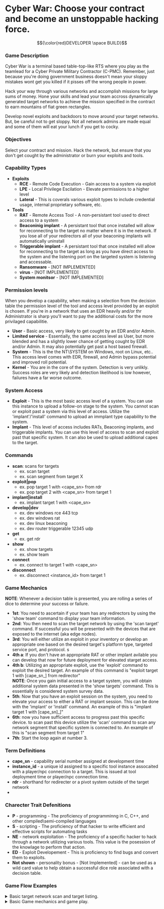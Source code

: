 # Cyber War: Choose your contract and become an unstoppable hacking force.

$${\color{red}DEVELOPER \space BUILD}$$

### Game Description
Cyber War is a terminal based table-top-like RTS where you play as the teamlead for a Cyber Private Military Contractor (C-PMC). Remember, just because you're doing government business doesn't mean your sloppy mistakes wont get you killed if it pisses off the wrong people in power.

Hack your way through various networks and accomplish missions for large sums of money. Hone your skills and lead your team accross dynamically generated target networks to achieve the mission specified in the contract to earn mountains of fiat green rectangles. 

Develop novel exploits and backdoors to move around your target networks. But, be careful not to get sloppy. Not all network admins are made equal and some of them will eat your lunch if you get to cocky. 

### Objectives
Select your contract and mission. Hack the network, but ensure that you don't get cought by the administrator or burn your exploits and tools. 

### Capability Types
- __Exploits__
  - __RCE__ - Remote Code Execution - Gain access to a system via exploit
  - __LPE__ - Local Privilege Escilation - Elevate permissions to a higher level
  - __Lateral__ - This is coverals various exploit types to include credential usage, internal proprietary software, etc.
- __Tools__
  - __RAT__ - Remote Access Tool - A non-persistant tool used to direct access to a system
  - __Beaconinig implant__ - A persistant tool that once installed will allow for reconnecting to the target no matter where it is in the network. If you lose all of your redirectors all of your beaconing implants will automatically uninstall
  - __Triggerable implant__ - A persistant tool that once installed will allow for reconnecting to the target as long as you have direct access to the system and the listening port on the targeted system is listening and accessable. 
  - __Ransomware__ - [NOT IMPLEMENTED]
  - __virus__ - [NOT IMPLEMENTED]
  - __System monitsor__ - [NOT IMPLEMENTED]

### Permission levels
When you develop a capability, when making a selection from the decision table the permission level of the tool and access level provided by an exploit is chosen. If you're in a network that uses an EDR heavily and/or thr Administrator is sharp you'll want to pay the additional costs for the more privilaged capabilitie.
  - __User__ - Basic access, very likely to get cought by an EDR and/or Admin.  
  - __Limited service__ - Essentially, the same access level as User, but more blended and has a slightly lower chance of getting cought by EDR and/or Admin. It may also potentially get past a host based firewall.
  - __System__ - This is the the NT\SYSTEM on Windows, root on Linux, etc.. This access level comes with EDR, firewall, and Admin bypass potential and improved roll potential. 
  - __Kernel__ - You are in the core of the system. Detection is very unlikly. Success roles are very likely and detection likelihood is low however, failures have a far worse outcome. 

### System Access
- __Exploit__ - This is the most basic access level of a system. You can use this instance to upload a follow-on stage to the system. You cannot scan or exploit past a system via this level of access. Utilize the 'implant'/'install' command to upload an immplant type capability to the system.
- __Implant__ - This level of access includes RATs, Beaconing implants, and triggerable implants. You can use this level of access to scan and exploit past that specific system. It can also be used to upload additional capes to the target.

### Commands
- __scan__: scans for targets
	- ex. scan target
	- ex. scan segment from target X
- __exploit|pop__
	- ex. pop target 1 with <cape_sn> from rdr
	- ex. pop target 2 with <cape_sn> from target 1
- __implant|install__
	- ex. implant target 1 with <cape_sn>
- __develop|dev__
	- ex. dev windows rce 443 tcp
	- ex. dev windows rat
	- ex. dev linux beaconing
	- ex. dev router triggerable 12345 udp
- __get__
	- ex. get rdr
- __show__
	- ex. show targets
	- ex. show team
- __connect__
    - ex. connect to target 1 with <cape_sn>
- __disconnect__
    - ex. disconnect <instance_id> from target 1

    
### Game Mechanics
__NOTE__: Whenever a decision table is presented, you are rolling a series of dice to determine your success or failure.
- __1st__: You need to ascertain if your team has any redirectors by using the 'show team' command to display your team information.
- __2nd__: You then need to scan the target network by using the 'scan target' command. If successful you will be presented with the devices that are exposed to the internet (aka edge nodes).
- __3rd__: You will either utilize an exploit in your inventory or develop an appropriate one based on the desired target's platform type, targeted service port, and protocol. s
- __4th a__: If you don't have an appropriate RAT or other implant avilable you can develop that now for future deployment for elevated starget access.
- __4th b__: Utilizing an appropriate exploit, use the 'exploit' command to exploit the desired target. An example of this command is "exploit target 1 with [cape_sn_] from redirector"\
__NOTE__: Once you gain initial access to a target system, you will obtain additional system data presented in the 'show targets' command. This is essentially is considered system survey data.
- __5th__: Now that you have an exploit session on the system, you need to elevate your access to either a RAT or implant session. This can be done with the 'implant' or 'install' command. An example of this is "implant target 1 with [cape_sn]_]"
- __6th__: now you have sufficient access to progress past this specific device. to scan past this device utilize the 'scan' command to scan any network segment that specific system is connected to. An example of this is "scan segment from target 1"
- __7th__: Start the loop again at number 3.


### Term Definitions
- __cape_sn__ - capability serial number assigned at development time
- __instance_id__ - a unique id assigned to a specific tool instance assocaited with a player/npc connection to a target. This is issued at tool deployment time or player/npc connection time.
- __rdr__ - shorthand for redirecter or a pivot system outside of the target network
- 


### Charecter Trait Defenitions
- __P__ - programming - The proficiency of programminng in C, C++, and other compiled\semi-compiled languages
- __S__ - scripting - The proficiency of that hacker to write efficient and effective scripts for automating tasks
- __NE__ - network exploitation - The proficiency of a specific hacker to hack through a network utilizing various tools. This value is the posession of the knowlage to perform that action.
- __ED__ - Exploit Developement - This is proficiency to find bugs and convert them to exploits.
- __Not shown__ - personality bonus - [Not Implemented] - can be used as a wild card value to help obtain a successful dice role associated with a decision table. 

### Game Flow Examples
<details>
<summary> Basic target network scan and target listing. </summary>

```
[TheMalteseSailor] > show team

\\\\\\\\\\\\\\\\\\\\\\\\\\\\\\\\\\\\\\\\\\
        \\\\\\\ TEAM DETAILS \\\\\\\
\\\\\\\\\\\\\\\\\\\\\\\\\\\\\\\\\\\\\\\\\\
-- Team Details:
        \___ Redirector Count: 1
        \___ Team Members:
        -- Name: TheMalteseSailor
          \___ Burned Out: False
          \___ Task Timer: 0m0s
          \___ P: 1, S: 3, NE: 1, ED: 2, PER: 1
            \___ Targets:
            \___ Capabilities:
                 \___ Tools: {'type': 'tool', 'name': '553217', 'sub_type': 'system_monitor', 'port': None, 'platform_type': 'firewall', 'burned': False, 'permissions': 'system'}
                 \___ Exploits: {'type': 'exploit', 'name': '135016', 'sub_type': 'lpe', 'port': None, 'platform_type': 'linux', 'burned': False, 'permissions': 'kernel'}
        -- Name: test1
          \___ Burned Out: False
          \___ Task Timer: 0m0s
          \___ P: 3, S: 4, NE: 1, ED: 1, PER: 4
            \___ Targets:
            \___ Capabilities:
                 \___ Tools: {'type': 'tool', 'name': '568861', 'sub_type': 'system_monitor', 'port': None, 'platform_type': 'windows', 'burned': True, 'permissions': 'kernel'}
        -- Name: test5
          \___ Burned Out: False
          \___ Task Timer: 0m0s
          \___ P: 4, S: 4, NE: 2, ED: 4, PER: 1
            \___ Targets:
            \___ Capabilities:
                 \___ Exploits: {'type': 'exploit', 'name': '244752', 'sub_type': 'lateral', 'port': None, 'platform_type': 'firewall', 'burned': False, 'permissions': 'limited service'}
        -- Name: test2
          \___ Burned Out: False
          \___ Task Timer: 0m0s
          \___ P: 4, S: 1, NE: 4, ED: 3, PER: 3
            \___ Targets:
            \___ Capabilities:
                 \___ Exploits: {'type': 'exploit', 'name': '357310', 'sub_type': 'rce', 'port': (443, 'TCP'), 'platform_type': 'linux', 'burned': False, 'permissions': 'limited service'}
\\\\\\\\\\\\\\\\\\\\\\\\\\\\\\\\\\\\\\\\\\
        ///////      END     ///////
\\\\\\\\\\\\\\\\\\\\\\\\\\\\\\\\\\\\\\\\\\

[TheMalteseSailor] > scan target
[DEBUG] cmd:

[+] Option 1
 -- Definition:
     \__ Use aggressive nmap scan against all ports of the target's externally facing systems.
 -- Skill Requirements:
     \__ exploit development: 0
     \__ network exploitation: 1
     \__ programming: 0
     \__ scripting: 1
 -- Failure Cost: 2
 -- Chance: Requires 5+ of D20
 -- Bonus Chance: (0, 0)
 -- Failure state: ('failure_state', False)

[+] Option 2
 -- Definition:
     \__ A slower, but still broad scan of the target's externally facing systems.
 -- Skill Requirements:
     \__ exploit development: 0
     \__ network exploitation: 2
     \__ programming: 0
     \__ scripting: 1
 -- Failure Cost: 3
 -- Chance: Requires 8+ of D20
 -- Bonus Chance: (10, 11)
 -- Failure state: ('failure_state', False)
[TheMalteseSailor] [cancel|#] choice? 1
[DEBUG] decison: 1
[Narrator] Dice roll Succeded.
    \__ Needed: 5 on a D20
    \__ Your Roll: 19

[DEBUG] Calling background task worker thread from success status.
[DEBUG] Inside background task worker thread.
final_decision_struct['time cost']: 2
[ ] 1 second(s) remaining for TheMalteseSailor.
[TheMalteseSailor] > show targets
---------------------------------------------------------------------
 Target: target 1, Access: False, OS: linux
    Visible Ports: [(69, 'TCP'), (25, 'TCP')]
    Edge Node: True, Pri Net Seg: 1
    Capes Deployed to target.
       TYPE        | CAPE_SN | BURNED | PERMISSIONS | PRESENT | INSTANCE_ID | SRC_INSTANCE_ID
---------------------------------------------------------------------
---------------------------------------------------------------------
 Target: target 2, Access: False, OS: firewall
    Visible Ports: [(22, 'TCP')]
    Edge Node: True, Pri Net Seg: 1
    Capes Deployed to target.
       TYPE        | CAPE_SN | BURNED | PERMISSIONS | PRESENT | INSTANCE_ID | SRC_INSTANCE_ID
---------------------------------------------------------------------
---------------------------------------------------------------------
 Target: target 3, Access: False, OS: firewall
    Visible Ports: [(443, 'TCP')]
    Edge Node: True, Pri Net Seg: 1
    Capes Deployed to target.
       TYPE        | CAPE_SN | BURNED | PERMISSIONS | PRESENT | INSTANCE_ID | SRC_INSTANCE_ID
---------------------------------------------------------------------
---------------------------------------------------------------------
 Target: target 4, Access: False, OS: router
    Visible Ports: [(22, 'TCP')]
    Edge Node: True, Pri Net Seg: 2
    Capes Deployed to target.
       TYPE        | CAPE_SN | BURNED | PERMISSIONS | PRESENT | INSTANCE_ID | SRC_INSTANCE_ID
---------------------------------------------------------------------
[TheMalteseSailor] >
```
</details>


<details>
<summary>Basic Game mechanics and game play.</summary>

```

________/\\\\\\\\\________________/\\\_____________________________________
 _____/\\\////////________________\/\\\_____________________________________
  ___/\\\/______________/\\\__/\\\_\/\\\_____________________________________
   __/\\\_______________\//\\\/\\\__\/\\\____________/\\\\\\\\___/\\/\\\\\\\__
    _\/\\\________________\//\\\\\___\/\\\\\\\\\____/\\\/////\\\_\/\\\/////\\\_
     _\//\\\________________\//\\\____\/\\\////\\\__/\\\\\\\\\\\__\/\\\___\///__
      __\///\\\___________/\\_/\\\_____\/\\\__\/\\\_\//\\///////___\/\\\_________
       ____\////\\\\\\\\\_\//\\\\/______\/\\\\\\\\\___\//\\\\\\\\\\_\/\\\_________
        _______\/////////___\////________\/////////_____\//////////__\///__________
 ________________________________/\\\______________/\\\______________________________
  _______________________________\/\\\_____________\/\\\______________________________
   _______________________________\/\\\_____________\/\\\______________________________
    _______________________________\//\\\____/\\\____/\\\___/\\\\\\\\\_____/\\/\\\\\\\__
     ________________________________\//\\\__/\\\\\__/\\\___\////////\\\___\/\\\/////\\\_
      _________________________________\//\\\/\\\/\\\/\\\______/\\\\\\\\\\__\/\\\___\///__
       __________________________________\//\\\\\\//\\\\\______/\\\/////\\\__\/\\\_________
        ___________________________________\//\\\__\//\\\______\//\\\\\\\\/\\_\/\\\_________
         ____________________________________\///____\///________\////////\//__\///__________


        A game to LARP as a Digital PMC..
                By TheMalteseSailor


        Build your team! Accept your mission!

[-] Choose 3 hackers to be on your team.
==============================================
=============== TEAM SELECTION ===============
-----------------------------------------------------------------------------------
Option Number: 1
Name: test7
    \__Skill Levels:
        \__Programming: 3
        \__Scripting: 4
        \__Network Exploitation: 2
        \__Exploit Development: 1
        \__Personnality Bonus: 1
    \___ Capabilities:
         \___ Tools:     TYPE  | SUBTYPE        | CAPE_SN | PORT             | PLATFORM | BURNED | PERMISSINOS
                   \___  tool  | system_monitor | 230227  | None             | firewall | False  | user
-----------------------------------------------------------------------------------
Option Number: 2
Name: test5
    \__Skill Levels:
        \__Programming: 1
        \__Scripting: 4
        \__Network Exploitation: 1
        \__Exploit Development: 3
        \__Personnality Bonus: 4
    \___ Capabilities:
         \___ Exploits: TYPE   | SUBTYPE        | CAPE_SN | PORT             | PLATFORM | BURNED | PERMISSIONS
                  \___ exploit | rce            | 004672  | (445, 'TCP')     | windows  | False  | system
                  \___ exploit | lateral        | 718036  | None             | windows  | False  | system
-----------------------------------------------------------------------------------
Option Number: 3
Name: test4
    \__Skill Levels:
        \__Programming: 4
        \__Scripting: 3
        \__Network Exploitation: 1
        \__Exploit Development: 2
        \__Personnality Bonus: 1
    \___ Capabilities:
         \___ Tools:     TYPE  | SUBTYPE        | CAPE_SN | PORT             | PLATFORM | BURNED | PERMISSINOS
                   \___  tool  | trojan         | 682283  | None             | router   | False  | kernel
                   \___  tool  | virus          | 358203  | None             | router   | False  | limited service
-----------------------------------------------------------------------------------
Option Number: 4
Name: test9
    \__Skill Levels:
        \__Programming: 4
        \__Scripting: 4
        \__Network Exploitation: 2
        \__Exploit Development: 4
        \__Personnality Bonus: 3
    \___ Capabilities:
         \___ Exploits: TYPE   | SUBTYPE        | CAPE_SN | PORT             | PLATFORM | BURNED | PERMISSIONS
                  \___ exploit | lpe            | 117380  | None             | linux    | True   | user
                  \___ exploit | lateral        | 816752  | None             | router   | False  | limited service
-----------------------------------------------------------------------------------
Option Number: 5
Name: test1
    \__Skill Levels:
        \__Programming: 2
        \__Scripting: 3
        \__Network Exploitation: 4
        \__Exploit Development: 2
        \__Personnality Bonus: 4
    \___ Capabilities:
         \___ Exploits: TYPE   | SUBTYPE        | CAPE_SN | PORT             | PLATFORM | BURNED | PERMISSIONS
                  \___ exploit | lpe            | 108022  | None             | router   | False  | system
                  \___ exploit | rce            | 218866  | (443, 'TCP')     | linux    | False  | system
-----------------------------------------------------------------------------------
Option Number: 6
Name: test8
    \__Skill Levels:
        \__Programming: 1
        \__Scripting: 3
        \__Network Exploitation: 3
        \__Exploit Development: 4
        \__Personnality Bonus: 4
    \___ Capabilities:
         \___ Tools:     TYPE  | SUBTYPE        | CAPE_SN | PORT             | PLATFORM | BURNED | PERMISSINOS
                   \___  tool  | keylogger      | 734468  | None             | router   | False  | limited service
         \____________________________________________________________________________________________________
                                                                                                              \
         \___ Exploits: TYPE   | SUBTYPE        | CAPE_SN | PORT             | PLATFORM | BURNED | PERMISSIONS
                  \___ exploit | lpe            | 707182  | None             | router   | False  | kernel
==============================================
[?] Make your NPC selections by providing the NPC's 'Option Number'.
[?] NPC1 selection? 1
[?] NPC2 selection? 2
[?] NPC3 selection? 3
[ ] You've chosen to make you team with: test7, test5, and test4.
[?] What size network? [Small|Medium|Large|Huge]small

[TheMalteseSailor] > show team

\\\\\\\\\\\\\\\\\\\\\\\\\\\\\\\\\\\\\\\\\\
        \\\\\\\ TEAM DETAILS \\\\\\\
\\\\\\\\\\\\\\\\\\\\\\\\\\\\\\\\\\\\\\\\\\
-- Team Details:
        \___ Redirector Count: 0
        \___ Team Members:
        -- Name: TheMalteseSailor
          \___ Burned Out: False
          \___ Task Timer: 0m0s
          \___ P: 3, S: 1, NE: 1, ED: 3, PER: 3
            \___ Targets:
            \___ Capabilities:
                 \___ Tools:     TYPE  | SUBTYPE        | CAPE_SN | PORT             | PLATFORM | BURNED | PERMISSINOS
                           \___  tool  | trojan         | 524021  | None             | router   | False  | kernel
                           \___  tool  | keylogger      | 351355  | None             | windows  | False  | user
        -- Name: test7
          \___ Burned Out: False
          \___ Task Timer: 0m0s
          \___ P: 3, S: 4, NE: 2, ED: 1, PER: 1
            \___ Targets:
            \___ Capabilities:
                 \___ Tools:     TYPE  | SUBTYPE        | CAPE_SN | PORT             | PLATFORM | BURNED | PERMISSINOS
                           \___  tool  | system_monitor | 230227  | None             | firewall | False  | user
        -- Name: test5
          \___ Burned Out: False
          \___ Task Timer: 0m0s
          \___ P: 1, S: 4, NE: 1, ED: 3, PER: 4
            \___ Targets:
            \___ Capabilities:
                 \___ Exploits: TYPE   | SUBTYPE        | CAPE_SN | PORT             | PLATFORM | BURNED | PERMISSIONS
                          \___ exploit | rce            | 004672  | (445, 'TCP')     | windows  | False  | system
                          \___ exploit | lateral        | 718036  | None             | windows  | False  | system
        -- Name: test4
          \___ Burned Out: False
          \___ Task Timer: 0m0s
          \___ P: 4, S: 3, NE: 1, ED: 2, PER: 1
            \___ Targets:
            \___ Capabilities:
                 \___ Tools:     TYPE  | SUBTYPE        | CAPE_SN | PORT             | PLATFORM | BURNED | PERMISSINOS
                           \___  tool  | trojan         | 682283  | None             | router   | False  | kernel
                           \___  tool  | virus          | 358203  | None             | router   | False  | limited service
\\\\\\\\\\\\\\\\\\\\\\\\\\\\\\\\\\\\\\\\\\
        ///////      END     ///////
\\\\\\\\\\\\\\\\\\\\\\\\\\\\\\\\\\\\\\\\\\

[TheMalteseSailor] > get rdr
[DEBUG] cmd: ['rdr']

[+] Option 1
 -- Definition:
     \__ Use a wellknown VPS service with gift card.
 -- Skill Requirements:
     \__ exploit development: 0
     \__ network exploitation: 1
     \__ programming: 0
     \__ scripting: 1
 -- Failure Cost: 2
 -- Chance: Requires 2+ of D20
 -- Bonus Chance: (0, 0)
 -- Failure state: ('failure_state', False)

[+] Option 2
 -- Definition:
     \__ Use a less known, but kinda sketchy VPS provider. Has chance for more than one redirector acquired.
 -- Skill Requirements:
     \__ exploit development: 0
     \__ network exploitation: 2
     \__ programming: 0
     \__ scripting: 1
 -- Failure Cost: 2
 -- Chance: Requires 0+ of D0
 -- Bonus Chance: (10, 5)
 -- Failure state: ('failure_state', False)

[+] Option 3
 -- Definition:
     \__ Use tumbled bitcoin to purchase reputable normie VPS.
 -- Skill Requirements:
     \__ exploit development: 0
     \__ network exploitation: 2
     \__ programming: 0
     \__ scripting: 2
 -- Failure Cost: 2
 -- Chance: Requires 8+ of D20
 -- Bonus Chance: (15, 11)
 -- Failure state: ('failure_state', False)

[+] Option 4
 -- Definition:
     \__ Purchase verified anonymous VPS with Monero. Has chance to aquire more than one redirector.
 -- Skill Requirements:
     \__ exploit development: 0
     \__ network exploitation: 3
     \__ programming: 0
     \__ scripting: 2
 -- Failure Cost: 2
 -- Chance: Requires 10+ of D20
 -- Bonus Chance: (10, 9)
 -- Failure state: ('failure_state', False)
[TheMalteseSailor] [cancel|#] choice? 1
[DEBUG] decison: 1
[Narrator] Dice roll Succeded.
    \__ Needed: 2 on a D20
    \__ Your Roll: 3

[DEBUG] Calling background task worker thread from success status.
[DEBUG] Inside background task worker thread.
final_decision_struct['time cost']: 2
[ ] 1 second(s) remaining for TheMalteseSailor.
[TheMalteseSailor] > scan target
[DEBUG] cmd:

[+] Option 1
 -- Definition:
     \__ Use aggressive nmap scan against all ports of the target's externally facing systems.
 -- Skill Requirements:
     \__ exploit development: 0
     \__ network exploitation: 1
     \__ programming: 0
     \__ scripting: 1
 -- Failure Cost: 2
 -- Chance: Requires 5+ of D20
 -- Bonus Chance: (0, 0)
 -- Failure state: ('failure_state', False)

[+] Option 2
 -- Definition:
     \__ A slower, but still broad scan of the target's externally facing systems.
 -- Skill Requirements:
     \__ exploit development: 0
     \__ network exploitation: 2
     \__ programming: 0
     \__ scripting: 1
 -- Failure Cost: 3
 -- Chance: Requires 8+ of D20
 -- Bonus Chance: (10, 8)
 -- Failure state: ('failure_state', False)
[TheMalteseSailor] [cancel|#] choice? 1
[DEBUG] decison: 1
[Narrator] Failed dice roll for initial success.
    \__ Needed: 5 on a D20
    \__ Your Roll: 2
[Narrator] No valid option or tasking commmand supplied.
[DEBUG] Calling background task worker thread from failure status.
[DEBUG] Inside background task worker thread.
final_decision_struct['time cost']: 2
[ ] 1 second(s) remaining for TheMalteseSailor.
[TheMalteseSailor] > scan target
[DEBUG] cmd:

[+] Option 1
 -- Definition:
     \__ Use aggressive nmap scan against all ports of the target's externally facing systems.
 -- Skill Requirements:
     \__ exploit development: 0
     \__ network exploitation: 1
     \__ programming: 0
     \__ scripting: 1
 -- Failure Cost: 2
 -- Chance: Requires 5+ of D20
 -- Bonus Chance: (0, 0)
 -- Failure state: ('failure_state', False)

[+] Option 2
 -- Definition:
     \__ A slower, but still broad scan of the target's externally facing systems.
 -- Skill Requirements:
     \__ exploit development: 0
     \__ network exploitation: 2
     \__ programming: 0
     \__ scripting: 1
 -- Failure Cost: 3
 -- Chance: Requires 8+ of D20
 -- Bonus Chance: (10, 2)
 -- Failure state: ('failure_state', False)
[TheMalteseSailor] [cancel|#] choice? 1
[DEBUG] decison: 1
[Narrator] Failed dice roll for initial success.
    \__ Needed: 5 on a D20
    \__ Your Roll: 3
[Narrator] No valid option or tasking commmand supplied.
[DEBUG] Calling background task worker thread from failure status.
[DEBUG] Inside background task worker thread.
final_decision_struct['time cost']: 2
[ ] 1 second(s) remaining for TheMalteseSailor.
[TheMalteseSailor] > scan target
[DEBUG] cmd:

... decision table snipped ...

[DEBUG] Calling background task worker thread from success status.
[DEBUG] Inside background task worker thread.
final_decision_struct['time cost']: 2
[ ] 1 second(s) remaining for TheMalteseSailor.
[TheMalteseSailor] > show targets
---------------------------------------------------------------------
 Target: target 1, Access: False, OS: linux
    Visible Ports: [(22, 'TCP')]
    Edge Node: True, Pri Net Seg: 2
    Capes Deployed to target.
       TYPE        | CAPE_SN | BURNED | PERMISSIONS | PRESENT | INSTANCE_ID | SRC_INSTANCE_ID
---------------------------------------------------------------------
---------------------------------------------------------------------
 Target: target 2, Access: False, OS: linux
    Visible Ports: [(123, 'TCP'), (110, 'TCP'), (25, 'TCP'), (443, 'TCP')]
    Edge Node: True, Pri Net Seg: 2
    Capes Deployed to target.
       TYPE        | CAPE_SN | BURNED | PERMISSIONS | PRESENT | INSTANCE_ID | SRC_INSTANCE_ID
---------------------------------------------------------------------
---------------------------------------------------------------------
 Target: target 3, Access: False, OS: router
    Visible Ports: [(443, 'TCP')]
    Edge Node: True, Pri Net Seg: 2
    Capes Deployed to target.
       TYPE        | CAPE_SN | BURNED | PERMISSIONS | PRESENT | INSTANCE_ID | SRC_INSTANCE_ID
---------------------------------------------------------------------
---------------------------------------------------------------------
 Target: target 4, Access: False, OS: linux
    Visible Ports: [(21, 'TCP')]
    Edge Node: True, Pri Net Seg: 2
    Capes Deployed to target.
       TYPE        | CAPE_SN | BURNED | PERMISSIONS | PRESENT | INSTANCE_ID | SRC_INSTANCE_ID
---------------------------------------------------------------------
---------------------------------------------------------------------
 Target: target 5, Access: False, OS: linux
    Visible Ports: [(123, 'TCP'), (25, 'TCP'), (22, 'TCP')]
    Edge Node: True, Pri Net Seg: 3
    Capes Deployed to target.
       TYPE        | CAPE_SN | BURNED | PERMISSIONS | PRESENT | INSTANCE_ID | SRC_INSTANCE_ID
---------------------------------------------------------------------
[TheMalteseSailor] > dev linux rce 22 tcp
[DEBUG] cmd: ['linux', 'rce', '22', 'tcp']
[ ] invalid protocol provided.

[+] Option 1
 -- Definition:
     \__ Lower skilled effort with longer time requirements
 -- Skill Requirements:
     \__ exploit development: 0
     \__ network exploitation: 1
     \__ programming: 0
     \__ scripting: 1
 -- Failure Cost: 2
 -- Chance: Requires 5+ of D20
 -- Bonus Chance: (0, 0)
 -- Failure state: ('failure_state', False)

[+] Option 2
 -- Definition:
     \__ Intermediate skilled effort with shorter, but still longer time requirements
 -- Skill Requirements:
     \__ exploit development: 0
     \__ network exploitation: 1
     \__ programming: 0
     \__ scripting: 1
 -- Failure Cost: 2
 -- Chance: Requires 8+ of D20
 -- Bonus Chance: (10, 19)
 -- Failure state: ('failure_state', False)

[+] Option 3
 -- Definition:
     \__ Advanced skilled effort with acceptable time requirements.
 -- Skill Requirements:
     \__ exploit development: 0
     \__ network exploitation: 1
     \__ programming: 0
     \__ scripting: 1
 -- Failure Cost: 2
 -- Chance: Requires 8+ of D20
 -- Bonus Chance: (10, 12)
 -- Failure state: ('failure_state', False)

[+] Option 4
 -- Definition:
     \__ Expert skilled effort with short time requirements.
 -- Skill Requirements:
     \__ exploit development: 0
     \__ network exploitation: 1
     \__ programming: 0
     \__ scripting: 1
 -- Failure Cost: 2
 -- Chance: Requires 8+ of D20
 -- Bonus Chance: (10, 11)
 -- Failure state: ('failure_state', False)
[TheMalteseSailor] [cancel|#] choice? 1
[DEBUG] decison: 1
[Narrator] Dice roll Succeded.
    \__ Needed: 5 on a D20
    \__ Your Roll: 9

[DEBUG] Calling background task worker thread from success status.
[DEBUG] Inside background task worker thread.
final_decision_struct['time cost']: 2
[ ] 1 second(s) remaining for TheMalteseSailor.
[DEBUG] added {'type': 'exploit', 'name': '466133', 'sub_type': 'rce', 'port': ('22', 'tcp'), 'platform_type': 'linux', 'burned': False, 'permissions': 'user'}

{'type': 'exploit', 'name': '466133', 'sub_type': 'rce', 'port': ('22', 'tcp'), 'platform_type': 'linux', 'burned': False, 'permissions': 'user'}

[TheMalteseSailor] > pop target 1 with 466133 from rdr
[DEBUG] cmd: ['target', '1', 'with', '466133', 'from', 'rdr']
[DEBUG] cape_sn in cape_sn_tracker.
[DEBUG] cape_sn in cape_sn_tracker.
[DEBUG] Target is visible and ports are visible.
[DEBUG] targeted port is open.

[+] Option 1
 -- Definition:
     \__ Use aggressive nmap scan against all ports of the target's externally facing systems.
 -- Skill Requirements:
     \__ exploit development: 0
     \__ network exploitation: 1
     \__ programming: 0
     \__ scripting: 1
 -- Failure Cost: 2
 -- Chance: Requires 5+ of D20
 -- Bonus Chance: (0, 0)
 -- Failure state: ('failure_state', False)
[TheMalteseSailor] [cancel|#] choice? 1
[DEBUG] decison: 1
[Narrator] Dice roll Succeded.
    \__ Needed: 5 on a D20
    \__ Your Roll: 10

[DEBUG] Calling background task worker thread from success status.
[DEBUG] Inside background task worker thread.
final_decision_struct['time cost']: 2
[ ] 1 second(s) remaining for TheMalteseSailor.
[TheMalteseSailor] > show targets
---------------------------------------------------------------------
 Target: target 1, Access: True, OS: linux
    Visible Ports: [(22, 'TCP')]
    System details: EDR:False, FW:False, Function:
    Edge Node: True, Dual Homed: True, Pri Net Seg: 2, Alt Net Seg: 3
    Capes Deployed to target.
       TYPE        | CAPE_SN | BURNED | PERMISSIONS | PRESENT | INSTANCE_ID | SRC_INSTANCE_ID
       rce         | 466133  | False  | user        | True    | ['880555']  |
---------------------------------------------------------------------
---------------------------------------------------------------------
 Target: target 2, Access: False, OS: linux
    Visible Ports: [(123, 'TCP'), (110, 'TCP'), (25, 'TCP'), (443, 'TCP')]
    Edge Node: True, Pri Net Seg: 2
    Capes Deployed to target.
       TYPE        | CAPE_SN | BURNED | PERMISSIONS | PRESENT | INSTANCE_ID | SRC_INSTANCE_ID
---------------------------------------------------------------------
---------------------------------------------------------------------
 Target: target 3, Access: False, OS: router
    Visible Ports: [(443, 'TCP')]
    Edge Node: True, Pri Net Seg: 2
    Capes Deployed to target.
       TYPE        | CAPE_SN | BURNED | PERMISSIONS | PRESENT | INSTANCE_ID | SRC_INSTANCE_ID
---------------------------------------------------------------------
---------------------------------------------------------------------
 Target: target 4, Access: False, OS: linux
    Visible Ports: [(21, 'TCP')]
    Edge Node: True, Pri Net Seg: 2
    Capes Deployed to target.
       TYPE        | CAPE_SN | BURNED | PERMISSIONS | PRESENT | INSTANCE_ID | SRC_INSTANCE_ID
---------------------------------------------------------------------
---------------------------------------------------------------------
 Target: target 5, Access: False, OS: linux
    Visible Ports: [(123, 'TCP'), (25, 'TCP'), (22, 'TCP')]
    Edge Node: True, Pri Net Seg: 3
    Capes Deployed to target.
       TYPE        | CAPE_SN | BURNED | PERMISSIONS | PRESENT | INSTANCE_ID | SRC_INSTANCE_ID
---------------------------------------------------------------------
[TheMalteseSailor] > dev linux rat
[DEBUG] cmd: ['linux', 'rat']

[+] Option 1
 -- Definition:
     \__ Lower skilled effort with longer time requirements
 -- Skill Requirements:
     \__ exploit development: 0
     \__ network exploitation: 1
     \__ programming: 0
     \__ scripting: 1
 -- Failure Cost: 2
 -- Chance: Requires 5+ of D20
 -- Bonus Chance: (0, 0)
 -- Failure state: ('failure_state', False)

[+] Option 2
 -- Definition:
     \__ Intermediate skilled effort with shorter, but still longer time requirements
 -- Skill Requirements:
     \__ exploit development: 0
     \__ network exploitation: 1
     \__ programming: 0
     \__ scripting: 1
 -- Failure Cost: 2
 -- Chance: Requires 8+ of D20
 -- Bonus Chance: (10, 13)
 -- Failure state: ('failure_state', False)

[+] Option 3
 -- Definition:
     \__ Advanced skilled effort with acceptable time requirements.
 -- Skill Requirements:
     \__ exploit development: 0
     \__ network exploitation: 1
     \__ programming: 0
     \__ scripting: 1
 -- Failure Cost: 2
 -- Chance: Requires 8+ of D20
 -- Bonus Chance: (10, 17)
 -- Failure state: ('failure_state', False)

[+] Option 4
 -- Definition:
     \__ Expert skilled effort with short time requirements.
 -- Skill Requirements:
     \__ exploit development: 0
     \__ network exploitation: 1
     \__ programming: 0
     \__ scripting: 1
 -- Failure Cost: 2
 -- Chance: Requires 8+ of D20
 -- Bonus Chance: (10, 17)
 -- Failure state: ('failure_state', False)
[TheMalteseSailor] [cancel|#] choice? 1
[DEBUG] decison: 1
[Narrator] Dice roll Succeded.
    \__ Needed: 5 on a D20
    \__ Your Roll: 9

[DEBUG] Calling background task worker thread from success status.
[DEBUG] Inside background task worker thread.
final_decision_struct['time cost']: 2
[ ] 1 second(s) remaining for TheMalteseSailor.
[DEBUG] added {'type': 'tool', 'name': '072141', 'sub_type': 'rat', 'port': None, 'platform_type': 'linux', 'burned': False, 'permissions': 'user'}

{'type': 'tool', 'name': '072141', 'sub_type': 'rat', 'port': None, 'platform_type': 'linux', 'burned': False, 'permissions': 'user'}

[TheMalteseSailor] > implant target 1 with 072141

[+] Option 1
 -- Definition:
     \__ Use aggressive nmap scan against all ports of the target's externally facing systems.
 -- Skill Requirements:
     \__ exploit development: 0
     \__ network exploitation: 1
     \__ programming: 0
     \__ scripting: 1
 -- Failure Cost: 2
 -- Chance: Requires 5+ of D20
 -- Bonus Chance: (0, 0)
 -- Failure state: ('failure_state', False)
[TheMalteseSailor] [cancel|#] choice? 1
[DEBUG] decison: 1
[Narrator] Dice roll Succeded.
    \__ Needed: 5 on a D20
    \__ Your Roll: 8

[DEBUG] Calling background task worker thread from success status.
[DEBUG] Inside background task worker thread.
final_decision_struct['time cost']: 2
[ ] 1 second(s) remaining for TheMalteseSailor.
[TheMalteseSailor] > show targets
---------------------------------------------------------------------
 Target: target 1, Access: True, OS: linux
    Visible Ports: [(22, 'TCP')]
    System details: EDR:False, FW:False, Function:
    Edge Node: True, Dual Homed: True, Pri Net Seg: 2, Alt Net Seg: 3
    Capes Deployed to target.
       TYPE        | CAPE_SN | BURNED | PERMISSIONS | PRESENT | INSTANCE_ID | SRC_INSTANCE_ID
       rce         | 466133  | False  | user        | False   | ['880555']  |
       rat         | 072141  | False  | user        | True    | ['880555']  |
---------------------------------------------------------------------
---------------------------------------------------------------------
 Target: target 2, Access: False, OS: linux
    Visible Ports: [(123, 'TCP'), (110, 'TCP'), (25, 'TCP'), (443, 'TCP')]
    Edge Node: True, Pri Net Seg: 2
    Capes Deployed to target.
       TYPE        | CAPE_SN | BURNED | PERMISSIONS | PRESENT | INSTANCE_ID | SRC_INSTANCE_ID
---------------------------------------------------------------------
---------------------------------------------------------------------
 Target: target 3, Access: False, OS: router
    Visible Ports: [(443, 'TCP')]
    Edge Node: True, Pri Net Seg: 2
    Capes Deployed to target.
       TYPE        | CAPE_SN | BURNED | PERMISSIONS | PRESENT | INSTANCE_ID | SRC_INSTANCE_ID
---------------------------------------------------------------------
---------------------------------------------------------------------
 Target: target 4, Access: False, OS: linux
    Visible Ports: [(21, 'TCP')]
    Edge Node: True, Pri Net Seg: 2
    Capes Deployed to target.
       TYPE        | CAPE_SN | BURNED | PERMISSIONS | PRESENT | INSTANCE_ID | SRC_INSTANCE_ID
---------------------------------------------------------------------
---------------------------------------------------------------------
 Target: target 5, Access: False, OS: linux
    Visible Ports: [(123, 'TCP'), (25, 'TCP'), (22, 'TCP')]
    Edge Node: True, Pri Net Seg: 3
    Capes Deployed to target.
       TYPE        | CAPE_SN | BURNED | PERMISSIONS | PRESENT | INSTANCE_ID | SRC_INSTANCE_ID
---------------------------------------------------------------------
[TheMalteseSailor] >
```
</pre>
</details>
